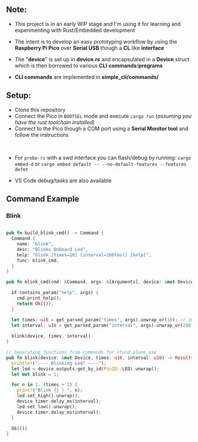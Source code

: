 ## Note:
* This project is in an early WIP stage and I'm using it for learning and experimenting with Rust/Embedded development

* The intent is to develop an easy prototyping workflow by using the **Raspberry Pi Pico** over **Serial USB** though a **CL** like **interface**

* The "**device**" is set up in **device.rs** and encapsulated in a **Device** struct which is then borrowed to various **CLI** **commands**/**programs** 
* **CLI commands** are implemented in **simple_cli/commands/**

## Setup:

* Clone this repository
* Connect the Pico in `BOOTSEL` mode and execute `cargo run` (*assuming you have the rust toolchain installed*)
* Connect to the Pico though a COM port using a **Serial Monitor tool** and follow the instructions

<br>

* For `probe-rs` with a swd interface you can flash/debug by running: `cargo embed-d` or `cargo embed default -- --no-default-features --features defmt`

* VS Code debug/tasks are also available


## Command Example

### Blink

```rust

pub fn build_blink_cmd() -> Command {
  Command {
    name: "blink",
    desc: "Blinks Onboard Led",
    help: "blink [times=10] [interval=200(ms)] [help]",
    func: blink_cmd,
  }
}

pub fn blink_cmd(cmd: &Command, args: &[Arguments], device: &mut Device) -> Result<()> {

  if contains_param("help", args) {
    cmd.print_help();
    return Ok(());
  }

  let times: u16 = get_parsed_param("times", args).unwrap_or(10); // 10 default
  let interval: u16 = get_parsed_param("interval", args).unwrap_or(200); // 200ms default
  
  blink(device, times, interval)
}

// Separating functions from commands for stand alone use
pub fn blink(device: &mut Device, times: u16, interval: u16) -> Result<()> {
  println!("---- Blinking Led! ----");
  let led = device.outputs.get_by_id(PinID::LED).unwrap();
  let mut blink = 1;

  for n in 1..(times + 1) {
    print!("Blink {} | ", n);
    led.set_high().unwrap();
    device.timer.delay_ms(interval);
    led.set_low().unwrap();
    device.timer.delay_ms(interval);
  }

  Ok(())
}


```